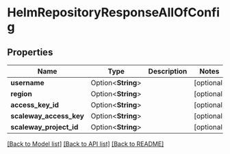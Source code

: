 # HelmRepositoryResponseAllOfConfig

## Properties

Name | Type | Description | Notes
------------ | ------------- | ------------- | -------------
**username** | Option<**String**> |  | [optional]
**region** | Option<**String**> |  | [optional]
**access_key_id** | Option<**String**> |  | [optional]
**scaleway_access_key** | Option<**String**> |  | [optional]
**scaleway_project_id** | Option<**String**> |  | [optional]

[[Back to Model list]](../README.md#documentation-for-models) [[Back to API list]](../README.md#documentation-for-api-endpoints) [[Back to README]](../README.md)


